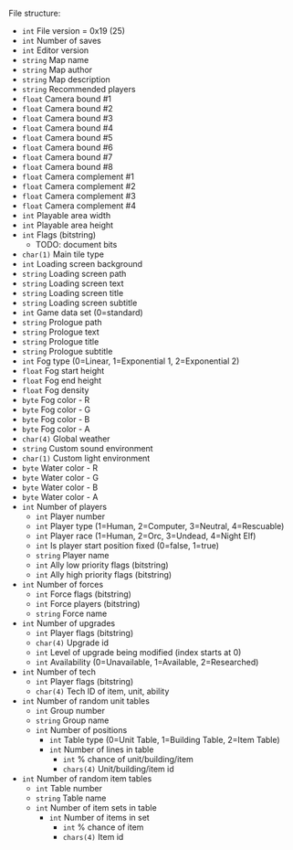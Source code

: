 File structure: 
* `int` File version = 0x19 (25)
* `int` Number of saves
* `int` Editor version
* `string` Map name
* `string` Map author
* `string` Map description
* `string` Recommended players
* `float` Camera bound #1
* `float` Camera bound #2
* `float` Camera bound #3
* `float` Camera bound #4
* `float` Camera bound #5
* `float` Camera bound #6
* `float` Camera bound #7
* `float` Camera bound #8
* `float` Camera complement #1
* `float` Camera complement #2
* `float` Camera complement #3
* `float` Camera complement #4
* `int` Playable area width
* `int` Playable area height
* `int` Flags (bitstring)
  * TODO: document bits
* `char(1)` Main tile type
* `int` Loading screen background
* `string` Loading screen path
* `string` Loading screen text
* `string` Loading screen title
* `string` Loading screen subtitle
* `int` Game data set (0=standard)
* `string` Prologue path
* `string` Prologue text
* `string` Prologue title
* `string` Prologue subtitle
* `int` Fog type (0=Linear, 1=Exponential 1, 2=Exponential 2)
* `float` Fog start height
* `float` Fog end height
* `float` Fog density
* `byte` Fog color - R
* `byte` Fog color - G
* `byte` Fog color - B
* `byte` Fog color - A
* `char(4)` Global weather
* `string` Custom sound environment
* `char(1)` Custom light environment
* `byte` Water color - R
* `byte` Water color - G
* `byte` Water color - B
* `byte` Water color - A
* `int` Number of players
  * `int` Player number
  * `int` Player type (1=Human, 2=Computer, 3=Neutral, 4=Rescuable)
  * `int` Player race (1=Human, 2=Orc, 3=Undead, 4=Night Elf)
  * `int` Is player start position fixed (0=false, 1=true)
  * `string` Player name
  * `int` Ally low priority flags (bitstring)
  * `int` Ally high priority flags (bitstring)
* `int` Number of forces
  * `int` Force flags (bitstring)
  * `int` Force players (bitstring)
  * `string` Force name
* `int` Number of upgrades
  * `int` Player flags (bitstring)
  * `char(4)` Upgrade id
  * `int` Level of upgrade being modified (index starts at 0)
  * `int` Availability (0=Unavailable, 1=Available, 2=Researched)
* `int` Number of tech
  * `int` Player flags (bitstring)
  * `char(4)` Tech ID of item, unit, ability
* `int` Number of random unit tables
  * `int` Group number
  * `string` Group name
  * `int` Number of positions
    * `int` Table type (0=Unit Table, 1=Building Table, 2=Item Table)
    * `int` Number of lines in table
      * `int` % chance of unit/building/item
      * `chars(4)` Unit/building/item id
* `int` Number of random item tables
  * `int` Table number
  * `string` Table name
  * `int` Number of item sets in table
    * `int` Number of items in set
      * `int` % chance of item
      * `chars(4)` Item id